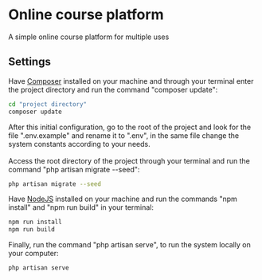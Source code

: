 # Online course platform
A simple online course platform for multiple uses
## Settings
Have [Composer](https://getcomposer.org/) installed on your machine and through your terminal enter the project directory and run the command "composer update":
```sh
cd "project directory"
composer update
```
After this initial configuration, go to the root of the project and look for the file ".env.example" and rename it to ".env", in the same file change the system constants according to your needs.
<br><br>
Access the root directory of the project through your terminal and run the command "php artisan migrate --seed":
```sh
php artisan migrate --seed
```
Have [NodeJS](https://nodejs.org/en) installed on your machine and run the commands "npm install" and "npm run build" in your terminal:
```sh
npm run install
npm run build
```
Finally, run the command "php artisan serve", to run the system locally on your computer:
```sh
php artisan serve
```
